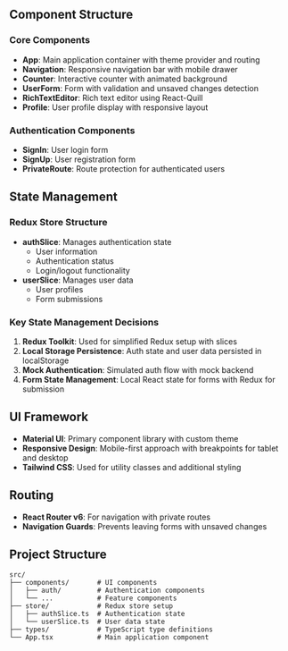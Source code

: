 ## Component Structure

### Core Components

- **App**: Main application container with theme provider and routing
- **Navigation**: Responsive navigation bar with mobile drawer
- **Counter**: Interactive counter with animated background
- **UserForm**: Form with validation and unsaved changes detection
- **RichTextEditor**: Rich text editor using React-Quill
- **Profile**: User profile display with responsive layout

### Authentication Components

- **SignIn**: User login form
- **SignUp**: User registration form
- **PrivateRoute**: Route protection for authenticated users

## State Management

### Redux Store Structure

- **authSlice**: Manages authentication state
  - User information
  - Authentication status
  - Login/logout functionality
- **userSlice**: Manages user data
  - User profiles
  - Form submissions

### Key State Management Decisions

1. **Redux Toolkit**: Used for simplified Redux setup with slices
2. **Local Storage Persistence**: Auth state and user data persisted in localStorage
3. **Mock Authentication**: Simulated auth flow with mock backend
4. **Form State Management**: Local React state for forms with Redux for submission

## UI Framework

- **Material UI**: Primary component library with custom theme
- **Responsive Design**: Mobile-first approach with breakpoints for tablet and desktop
- **Tailwind CSS**: Used for utility classes and additional styling

## Routing

- **React Router v6**: For navigation with private routes
- **Navigation Guards**: Prevents leaving forms with unsaved changes

## Project Structure

```
src/
├── components/       # UI components
│   ├── auth/         # Authentication components
│   └── ...           # Feature components
├── store/            # Redux store setup
│   ├── authSlice.ts  # Authentication state
│   └── userSlice.ts  # User data state
├── types/            # TypeScript type definitions
└── App.tsx           # Main application component
```
